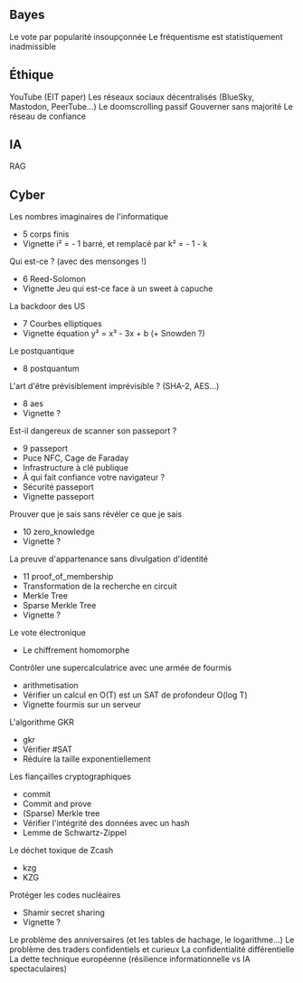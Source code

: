 ## Bayes

Le vote par popularité insoupçonnée
Le fréquentisme est statistiquement inadmissible

## Éthique 

YouTube (EIT paper)
Les réseaux sociaux décentralisés (BlueSky, Mastodon, PeerTube...)
Le doomscrolling passif
Gouverner sans majorité
Le réseau de confiance

## IA

RAG

## Cyber

Les nombres imaginaires de l'informatique 
 - 5 corps finis
 - Vignette i² = - 1 barré, et remplacé par k² = - 1 - k

Qui est-ce ? (avec des mensonges !) 
 - 6 Reed-Solomon
 - Vignette Jeu qui est-ce face à un sweet à capuche

La backdoor des US 
 - 7 Courbes elliptiques
 - Vignette équation y² = x³ - 3x + b (+ Snowden ?)

Le postquantique
 - 8 postquantum

L'art d'être prévisiblement imprévisible ? (SHA-2, AES...)
 - 8 aes
 - Vignette ?


Est-il dangereux de scanner son passeport ?
 - 9 passeport
 - Puce NFC, Cage de Faraday
 - Infrastructure à clé publique
 - À qui fait confiance votre navigateur ?
 - Sécurité passeport
 - Vignette passeport

Prouver que je sais sans révéler ce que je sais
 - 10 zero_knowledge
 - Vignette ?

La preuve d'appartenance sans divulgation d'identité
 - 11 proof\_of\_membership
 - Transformation de la recherche en circuit
 - Merkle Tree
 - Sparse Merkle Tree
 - Vignette ?

Le vote électronique
 - Le chiffrement homomorphe


Contrôler une supercalculatrice avec une armée de fourmis
 - arithmetisation
 - Vérifier un calcul en O(T) est un SAT de profondeur O(log T)
 - Vignette fourmis sur un serveur

L'algorithme GKR
 - gkr
 - Vérifier #SAT
 - Réduire la taille exponentiellement

Les fiançailles cryptographiques
 - commit
 - Commit and prove
 - (Sparse) Merkle tree
 - Vérifier l'intégrité des données avec un hash
 - Lemme de Schwartz-Zippel

Le déchet toxique de Zcash
 - kzg
 - KZG


Protéger les codes nucléaires
 - Shamir secret sharing
 - Vignette ?

Le problème des anniversaires (et les tables de hachage, le logarithme...)
Le problème des traders confidentiels et curieux
La confidentialité différentielle
La dette technique européenne (résilience informationnelle vs IA spectaculaires)

